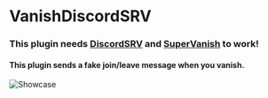 # VanishDiscordSRV
### This plugin needs [DiscordSRV](https://modrinth.com/plugin/discordsrv) and [SuperVanish](https://www.spigotmc.org/resources/supervanish-be-invisible.1331/) to work!
#### This plugin sends a fake join/leave message when you vanish.

![Showcase](https://cdn.modrinth.com/data/Tj0yNdGL/images/b5882f783bcf96695a81faf22e3375ae68eaa7df.png)
